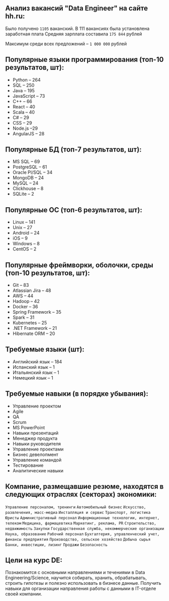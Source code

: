 ## Анализ вакансий "Data Engineer" на сайте hh.ru:
Было получено `1105` ваканский.
В 111 вакансиях была установлена заработная плата
Средняя зарплата составила `175 844` рублей

Максимум среди всех предложений – `1 000 000` рублей

## Популярные языки программирования (топ-10 результатов, шт):
- Python – 264
- SQL – 250
- Java – 195
- JavaScript – 73
- C++ – 66
- React – 40
- Scala – 40
- C# – 29
- CSS – 29
- Node.js –29
- AngularJS – 28

## Популярные БД (топ-7 результатов, шт):
- MS SQL – 69
- PostgreSQL – 61
- Oracle Pl/SQL – 34
- MongoDB – 24
- MySQL – 24
- Clickhouse – 8
- SQLite – 2

## Популярные ОС (топ-6 результатов, шт):
- Linux – 141
- Unix – 27
- Android – 24
- iOS – 9
- Windows – 8
- CentOS – 2

## Популярные фреймворки, оболочки, среды (топ-10 результатов, шт):
- Git – 83
- Atlassian Jira – 48
- AWS – 44
- Hadoop – 42
- Docker – 36
- Spring Framework – 35
- Spark – 31
- Kubernetes – 25
- .NET Framework – 21
- Hibernate ORM – 20

## Требуемые языки (шт):
- Английский язык – 184
- Испанский язык – 1
- Итальянский язык – 1
- Немецкий язык – 1

## Требуемые навыки (в порядке убывания):
- Управление проектом
- Agile
- QA
- Scrum
- MS PowerPoint
- Навыки презентаций
- Менеджер продукта
- Навыки руководителя
- Управление проектами
- Бизнес девелопмент
- Управление командой
- Тестирование
- Аналитические навыки

## Компание, размещавшие резюме, находятся в следующих отраслях (секторах) экономики:
`Управление персоналом, тренинги`
`Автомобильный бизнес`
`Искусство, развлечения, масс-медиа`
`Инсталляция и сервис`
`Транспорт, логистика`
`Юристы`
`Административный персонал`
`Информационные технологии, интернет, телеком`
`Медицина, фармацевтика`
`Маркетинг, реклама, PR`
`Строительство, недвижимость`
`Закупки`
`Государственная служба, некоммерческие организации`
`Наука, образование`
`Рабочий персонал`
`Бухгалтерия, управленческий учет, финансы предприятия`
`Производство, сельское хозяйство`
`Добыча сырья`
`Банки, инвестиции, лизинг`
`Продажи`
`Безопасность`

## Цели на курс DE:
Познакомится с основными направлениями и течениями в Data Engineering/Science, научится собирать, хранить, обрабатывать, строить гипотезы и полезно использовать в бизнесе данные.
Получить навыки для организации направления работы с данными в IT-отделе своей компании.
